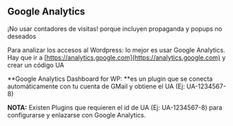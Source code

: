 ## Google Analytics

¡No usar contadores de visitas! porque incluyen propaganda y popups no deseados

Para analizar los accesos al Wordpress: lo mejor es usar Google Analytics. Hay que ir a [https://analytics.google.com](https://analytics.google.com) y crear un código UA

**Google Analytics Dashboard for WP: **es un plugin que se conecta automáticamente con tu cuenta de GMail y obtiene el UA \(Ej: UA-1234567-8\)

**NOTA:** Existen Plugins que requieren el id de UA \(Ej: UA-1234567-8\) para configurarse y enlazarse con Google Analytics.

